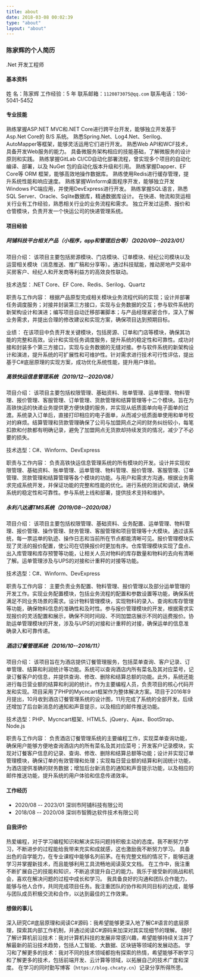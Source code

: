 ```yaml
---
title: about
date: 2018-03-08 00:02:39
type: "about"
layout: "about"
---
```


### 陈家辉的个人简历

.Net 开发工程师

#### 基本资料

姓  名：陈家辉 工作经验：5 年 联系邮箱：`1120873075@qq.com` 联系电话：136-5041-5452

#### 专业技能

熟练掌握ASP.NET MVC和.NET Core进行跨平台开发，能够独立开发基于Asp.Net Core的 B/S 系统。
熟悉Spring.Net、Log4.Net、Serilog、AutoMapper等框架，能够灵活运用它们进行开发。
熟悉Web API和WCF技术，具备开发Web服务的能力。
具备微服务架构相应的技能基础，了解微服务的设计原则和实践。
熟练掌握GitLab CI/CD自动化部署流程，曾实现多个项目的自动化编译、部署，以及 NuGet 包的自动化版本升级和引用。
熟练掌握Dapper、EF Core等 ORM 框架，能够高效地操作数据库。
熟练使用Redis进行缓存管理，提升系统性能和响应速度。
熟练掌握Winform桌面程序开发，能够独立开发Windows PC端应用，并使用DevExpress进行开发。
熟练掌握SQL语言，熟悉SQL Server、Oracle、Sqlite数据库，精通数据库设计。
在快递、物流和货运相关行业有工作经验，熟悉相关行业的业务流程和需求。
独立开发过运费、报价和仓管模块，负责开发一个快运公司的快递管理系统。

#### 项目经验

##### 阿铺科技平台相关产品（小程序，app和管理后台等）（2020/09--2023/01）

项目介绍：
该项目主要包括房源模块、门店模块、订单模块、经纪公司模块以及运营相关模块（消息推送、推广稿和分享等）。通过科技赋能，推动房地产交易中买房客户、经纪人和开发商等利益方的高效良性联动。

技术选型：.NET Core、EF Core、Redis、Serilog、Quartz

职责与工作内容：
根据产品原型完成相关模块业务流程代码的实现；设计并部署任务调度服务；对接并封装第三方接口，实现与业务数据的交互；参与软件系统的新架构设计和演进；编写项目自动迁移部署脚本；与产品经理紧密合作，深入了解业务需求，并提出合理的修改建议和实现方案，确保项目达到预期目标。

业绩：
在该项目中负责开发关键模块，包括房源、订单和门店等模块，确保其功能的完整和高效。设计和实现任务调度服务，提升系统的稳定性和可靠性。成功对接和封装多个第三方接口，实现与业务数据的无缝对接。参与软件系统的新架构设计和演进，提升系统的可扩展性和可维护性。针对需求进行技术可行性评估，提出基于C#底层原理的实现方案，成功优化系统性能，提升用户体验。

##### 高铁快运信息管理系统（2019/12--2020/08）

项目介绍：
该项目主要包括权限管理、基础资料、账单管理、运单管理、物料管理、报价管理、客服管理、订单管理、货款管理和结算管理等十二个模块。旨在为高铁快运的快递业务提供更方便快捷的服务，并实现从纸质面单向电子面单的过渡。系统录入订单后，直接打印相应的电子面单，从而减少纸质面单使用和单号校对的麻烦。结算管理和货款管理确保了公司与加盟网点之间的财务纠纷较小，每笔扣款和付款都有明确记录，避免了加盟网点无货款却持续发货的情况，减少了不必要的损失。

技术选型：C#、Winform、DevExpress

职责与工作内容：
负责高铁快运信息管理系统的所有模块的开发。设计并实现权限管理、基础资料、账单管理、运单管理、物料管理、报价管理、客服管理、订单管理、货款管理和结算管理等各个模块的功能。与用户和需求方沟通，根据业务需求完成系统开发，并保证功能的完整和性能的优化。进行系统的测试和调试，确保系统的稳定性和可靠性。参与系统上线和部署，提供技术支持和维护。

##### 永利八达通TMS系统（2019/08--2020/08）

项目介绍：
该项目主要包括权限管理、基础资料、业务配置、运单管理、物料管理、报价管理、操作管理、财务管理、客服管理和项目管理等十大模块。通过该系统，每一票运单的轨迹、操作日志和当前所在节点都能清晰可见。报价管理模块实现了灵活的报价配置，使公司在切换报价时更加有序。仓库管理模块实现了盘点、出入库管理和库存预警等功能，让相关人员对物料的库存数量和物料的去向有清晰了解。运单管理涉及与UPS的对接和计重秤的对接等功能。

技术选型：C#、Winform、DevExpress

职责与工作内容：
主要负责业务配置、物料管理、报价管理以及部分运单管理的开发工作。实现业务配置模块，包括业务流程的配置和参数设置等功能，确保系统满足不同业务场景的需求。设计物料管理模块，实现物料的录入、查询和库存管理等功能，确保物料信息的准确性和及时性。参与报价管理模块的开发，根据需求实现报价的灵活配置和展示，确保不同时间段、不同加盟店展示不同的运费报价。协助运单管理模块的开发，涉及与UPS的对接和计重秤的对接，确保运单的信息准确录入和可靠传递。

##### 酒店订餐管理系统（2016/10--2016/11）

项目介绍：
该项目旨在为酒店提供订餐管理服务，包括菜单查询、客户记录、订单管理、结算和利润统计等功能。系统可以查询酒店内所有菜名及其对应菜号，记录订餐客户的信息，并提供查询、修改、删除和结算总额的功能。此外，系统还能进行每日营业额的结算和利润的统计。作为主要编程人员，负责项目的核心代码开发和实现。项目采用了PHP的Mycncart框架作为整体解决方案。项目于2016年9月提出，10月收到酒店订餐管理系统的设计图，11月完成了系统的全部开发。后续还增加了后台新消息的通知和声音提示，以及相应的邮件推送功能。

技术选型：PHP、Mycncart框架、HTML5、jQuery、Ajax、BootStrap、Node.js

职责与工作内容：
负责酒店订餐管理系统的主要编程工作，实现菜单查询功能，确保用户能够方便地查询酒店内的所有菜名及其对应菜号；开发客户记录模块，实现对订餐客户信息的记录、查询、修改、删除和结算总额等功能；设计并实现订单管理模块，确保订单的有效管理和处理；实现每日营业额的结算和利润统计功能，为酒店提供准确的财务数据；增加后台新消息的通知和声音提示功能，以及相应的邮件推送功能，提升系统的用户体验和信息传递效率。

#### 工作经历

* 2020/08 -- 2023/01 深圳市阿铺科技有限公司
* 2018/08 -- 2020/08 深圳市智腾达软件技术有限公司

#### 自我评价

热爱编程，对于学习编程知识和解决实际问题持积极主动的态度。我不断努力学习，不断进步的过程能给我带来充实和成就感，这也激励我不断努力学习。
具备出色的自学能力，在专业课程中能够名列前茅。在有完整文档的情况下，能够迅速学习并掌握新技术，而且能够利用工具流畅地阅读英文文档。
在工作中，我注重不断扩展自己的技能和知识，不断追求提升自己的能力。我乐于接受新的挑战和机会，喜欢在解决问题的过程中成长和学习。
我具备良好的沟通和团队合作能力，能够与他人合作，共同完成项目任务。我注重团队的协作和共同目标的达成，能够与团队成员积极交流和合作，以达到最佳的工作效果。

#### 想做的事儿

深入研究C#底层原理和阅读C#源码：我希望能够更深入地了解C#语言的底层原理，探索其内部工作机制，并通过阅读C#源码来加深对其实现细节的理解。
随时了解计算机前沿技术：我对计算机科技的发展非常感兴趣，希望能够持续关注并了解最新的前沿技术趋势，包括人工智能、大数据、区块链等领域的发展动态。
学习和了解更多的技术：我对不同的技术领域都抱有探索的热情，希望能够不断学习和了解更多的技术，包括前端开发、云计算等领域，以拓展自己的技术广度和深度。
在学习的同时勤写博客（`https://blog.chcaty.cn`）记录分享所得所思。
